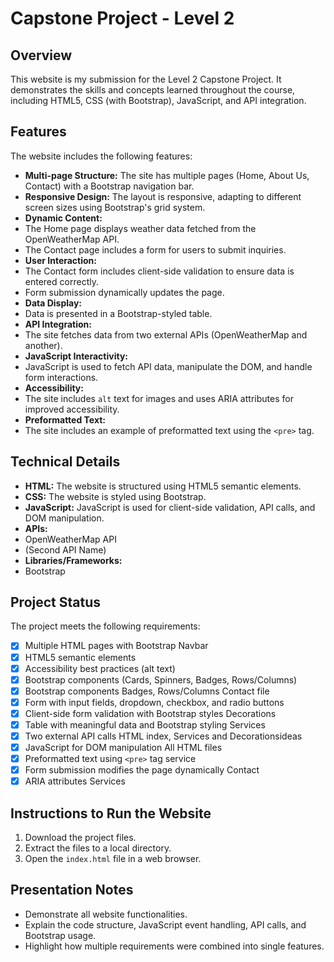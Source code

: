 # Capstone Project - Level 2

## Overview

This website is my submission for the Level 2 Capstone Project. It demonstrates the skills and concepts learned throughout the course, including HTML5, CSS (with Bootstrap), JavaScript, and API integration.

## Features

The website includes the following features:

* **Multi-page Structure:** The site has multiple pages (Home, About Us, Contact) with a Bootstrap navigation bar.
* **Responsive Design:** The layout is responsive, adapting to different screen sizes using Bootstrap's grid system.
* **Dynamic Content:**
* The Home page displays weather data fetched from the OpenWeatherMap API.
* The Contact page includes a form for users to submit inquiries.
* **User Interaction:**
* The Contact form includes client-side validation to ensure data is entered correctly.
* Form submission dynamically updates the page.
* **Data Display:**
* Data is presented in a Bootstrap-styled table.
* **API Integration:**
* The site fetches data from two external APIs (OpenWeatherMap and another).
* **JavaScript Interactivity:**
* JavaScript is used to fetch API data, manipulate the DOM, and handle form interactions.
* **Accessibility:**
* The site includes `alt` text for images and uses ARIA attributes for improved accessibility.
* **Preformatted Text:**
* The site includes an example of preformatted text using the `<pre>` tag.

## Technical Details

* **HTML:** The website is structured using HTML5 semantic elements.
* **CSS:** The website is styled using Bootstrap.
* **JavaScript:** JavaScript is used for client-side validation, API calls, and DOM manipulation.
* **APIs:**
* OpenWeatherMap API
* (Second API Name)
* **Libraries/Frameworks:**
* Bootstrap

## Project Status

The project meets the following requirements:

* [x] Multiple HTML pages with Bootstrap Navbar
* [x] HTML5 semantic elements
* [x] Accessibility best practices (alt text)
* [x] Bootstrap components (Cards, Spinners, Badges, Rows/Columns)
* [x] Bootstrap components Badges, Rows/Columns Contact file
* [x] Form with input fields, dropdown, checkbox, and radio buttons
* [x] Client-side form validation with Bootstrap styles Decorations
* [x] Table with meaningful data and Bootstrap styling Services
* [x] Two external API calls HTML index, Services and Decorationsideas
* [x] JavaScript for DOM manipulation All HTML files
* [x] Preformatted text using `<pre>` tag service
* [x] Form submission modifies the page dynamically Contact
* [x] ARIA attributes Services

## Instructions to Run the Website

1. Download the project files.
2. Extract the files to a local directory.
3. Open the `index.html` file in a web browser.

## Presentation Notes

* Demonstrate all website functionalities.
* Explain the code structure, JavaScript event handling, API calls, and Bootstrap usage.
* Highlight how multiple requirements were combined into single features.
